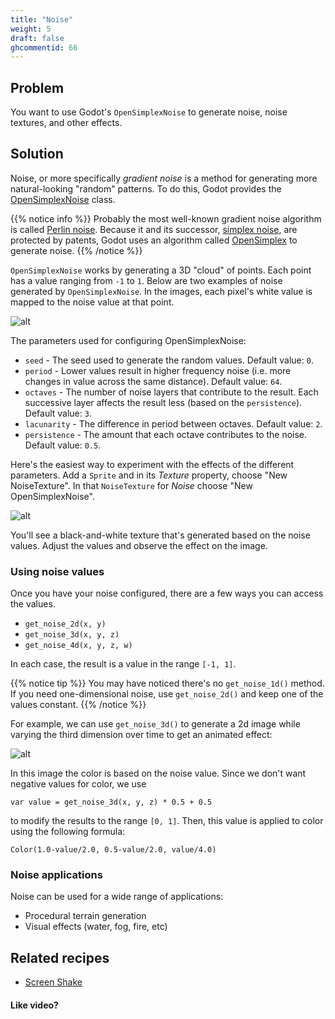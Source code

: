 ```yaml
---
title: "Noise"
weight: 5
draft: false
ghcommentid: 66
---
```


## Problem

You want to use Godot's `OpenSimplexNoise` to generate noise, noise textures, and other effects.

## Solution

Noise, or more specifically *gradient noise* is a method for generating more natural-looking "random" patterns. To do this, Godot provides the [OpenSimplexNoise](https://docs.godotengine.org/en/latest/classes/class_opensimplexnoise.html) class.

{{% notice info %}}
Probably the most well-known gradient noise algorithm is called [Perlin noise](https://en.wikipedia.org/wiki/Perlin_noise). Because it and its successor, [simplex noise](https://en.wikipedia.org/wiki/Simplex_noise), are protected by patents, Godot uses an algorithm called [OpenSimplex](https://en.wikipedia.org/wiki/OpenSimplex_noise) to generate noise.
{{% /notice %}}

`OpenSimplexNoise` works by generating a 3D "cloud" of points. Each point has a value ranging from `-1` to `1`. Below are two examples of noise generated by `OpenSimplexNoise`. In the images, each pixel's white value is mapped to the noise value at that point.

![alt](/godot_recipes/img/2d_noise_example.png)

The parameters used for configuring OpenSimplexNoise:

* `seed` - The seed used to generate the random values. Default value: `0`.
* `period` - Lower values result in higher frequency noise (i.e. more changes in value across the same distance). Default value: `64`.
* `octaves` - The number of noise layers that contribute to the result. Each successive layer affects the result less (based on the `persistence`). Default value: `3`.
* `lacunarity` - The difference in period between octaves. Default value: `2`.
* `persistence` - The amount that each octave contributes to the noise. Default value: `0.5`.

Here's the easiest way to experiment with the effects of the different parameters. Add a `Sprite` and in its *Texture* property, choose "New NoiseTexture". In that `NoiseTexture` for *Noise* choose "New OpenSimplexNoise".

![alt](/godot_recipes/img/2d_noise_properties.png)

You'll see a black-and-white texture that's generated based on the noise values. Adjust the values and observe the effect on the image.

### Using noise values

Once you have your noise configured, there are a few ways you can access the values.

* `get_noise_2d(x, y)`
* `get_noise_3d(x, y, z)`
* `get_noise_4d(x, y, z, w)`

In each case, the result is a value in the range `[-1, 1]`.

{{% notice tip %}}
You may have noticed there's no `get_noise_1d()` method. If you need one-dimensional noise, use `get_noise_2d()` and keep one of the values constant.
{{% /notice %}}

For example, we can use `get_noise_3d()` to generate a 2d image while varying the third dimension over time to get an animated effect:

![alt](/godot_recipes/img/2d_noise_example02.gif)

In this image the color is based on the noise value. Since we don't want negative values for color, we use

`var value = get_noise_3d(x, y, z) * 0.5 + 0.5`

to modify the results to the range `[0, 1]`. Then, this value is applied to color using the following formula:

`Color(1.0-value/2.0, 0.5-value/2.0, value/4.0)`

### Noise applications

Noise can be used for a wide range of applications:

* Procedural terrain generation
* Visual effects (water, fog, fire, etc)

<!-- {{% notice note %}}
Download the project file here: [kinematic_vs_rigid.zip](/godot_recipes/files/kinematic_vs_rigid.zip)
{{% /notice %}} -->

## Related recipes

- [Screen Shake](/godot_recipes/2d/screen_shake/)

#### Like video?

<!-- {{< youtube C-Sn55e5wnk >}} -->